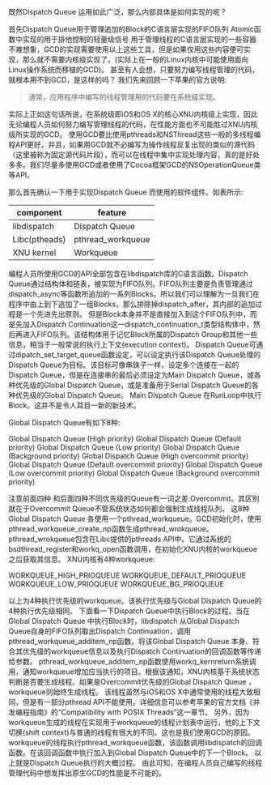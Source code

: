 既然Dispatch Queue 运用如此广泛，那么内部具体是如何实现的呢？

首先Dispatch Queue用于管理追加的Block的C语言层实现的FIFO队列
Atomic函数中实现的用于排他控制的轻量级信号
用于管理线程的C语言层实现的一些容器
不难想象，GCD的实现需要使用以上这些工具，但是如果仅用这些内容便可实现，那么就不需要内核级实现了。(实际上在一般的Linux内核中可能使用面向Linux操作系统而移植的GCD)。
甚至有人会想，只要努力编写线程管理的代码，就根本用不到GCD，是这样的吗？
我们先来回顾一下苹果的官方说明:

>通常，应用程序中编写的线程管理用的代码要在系统级实现。

实际上正如这句话所说，在系统级即iOS和OS X的核心XNU内核级上实现，因此无论编程人员如何努力编写管理线程的代码，在性能方面也不可能胜过XNU内核级所实现的GCD。
使用GCD要比使用pthreads和NSThread这些一般的多线程编程API更好。并且，如果用GCD就不必编写为操作线程反复出现的类似的源代码（这里被称为固定源代码片段），而可以在线程中集中实现处理内容，真的是好处多多。我们尽量多使用GCD或者使用了Cocoa框架GCD的NSOperationQueue类等API。

那么首先确认一下用于实现Dispatch Queue 而使用的软件组件。如表所示:

  
component     |    feature	
------------  | ------------- 
libdispatch   | 	Dispatch Queue  
Libc(ptheads) | 	pthread_workqueue  
XNU kernel    | 	Workqueue


编程人员所使用GCD的API全部包含在libdispatch库的C语言函数。Dispatch Queue通过结构体和链表，被实现为FIFO队列。FIFO队列主要是负责管理通过dispatch_async等函数所追加的一系列Blocks。所以我们可以理解为一旦我们在程序中由上到下追加了一组Blocks，那么排除掉dispatch_after，其内部的追加过程是一个先进先出原则。
但是Block本身并不是直接加入到这个FIFO队列中，而是先加入Dispatch Continuation这一dispatch_continuation_t类型结构体中，然后再进入FIFO队列。该结构体用于记忆Block所属的Dispatch Group和其他一些信息，相当于一般常说的执行上下文(execution context)。
Dispatch Queue可通过dipatch_set_target_queue函数设定，可以设定执行该Dispatch Queue处理的Dispatch Queue为目标。该目标可像串珠子一样，设定多个连接在一起的Dispatch Queue，但是在连接串的最后必须设定为Main Dispatch Queue，或各种优先级的Global Dispatch Queue，或是准备用于Serial Dispatch Queue的各种优先级的Global Dispatch Queue。
Main Dispatch Queue 在RunLoop中执行Block。这并不是令人耳目一新的新技术。

Global Dispatch Queue有如下8种:

Global Dispatch Queue (High priority)
Global Dispatch Queue (Default priority)
Global Dispatch Queue (Low priority)
Global Dispatch Queue (Background priority)
Global Dispatch Queue (High overcommit priority)
Global Dispatch Queue (Default overcommit priority)
Global Dispatch Queue (Low overcommit priority)
Global Dispatch Queue (Background overcommit priority)

注意前面四种 和后面四种不同优先级的Queue有一词之差:Overcommit。其区别就在于Overcommit Queue不管系统状态如何都会强制生成线程队列。
这8种Global Dispatch Queue 各使用一个pthread_workqueue。GCD初始化时，使用pthread_workqueue_create_np函数生成pthread_wrokqueue。
pthread_wrokqueue包含在Libc提供的pthreads API中。它通过系统的bsdthread_register和workq_open函数调用，在初始化XNU内核的workqueue之后获取其信息。
XNU内核有4种workqueue:

WORKQUEUE_HIGH_PRIOQUEUE
WORKQUEUE_DEFAULT_PRIOQUEUE
WORKQUEUE_LOW_PRIOQUEUE
WORKQUEUE_BG_PRIOQUEUE
 
以上为4种执行优先级的workqueue。该执行优先级与Global Dispatch Queue的4种执行优先级相同。
下面看一下Dispatch Queue中执行Block的过程。当在Global Dispatch Queue 中执行Block时，libdispatch 从Global Dispatch Queue自身的FIFO队列取出Dispatch Continuation，调用pthread_workqueue_additem_np函数。将该Global Dispatch Queue 本身、符合其优先级的workqueue信息以及执行Dispatch Continuation的回调函数等传递给参数。
pthread_workqueue_additem_np函数使用workq_kernreturn系统调用，通知workqueue增加应当执行的项目。根据该通知，XNU内核基于系统状态判断是否要生成线程。如果是Overcommit优先级的Global Dispatch Queue ，workqueue则始终生成线程。
该线程虽然与iOS和OS X中通常使用的线程大致相同，但是有一部分pthread API不能使用。详细信息可以参考苹果的官方文档《并发编程指南》的“Compatibility with POSIX Threads“这一章节。
另外，因为workqueue生成的线程在实现用于workqueue的线程计划表中运行，他的上下文切换(shift context)与普通的线程有很大的不同。这也是我们使用GCD的原因。
workqueue的线程执行pthread_workqueue函数，该函数调用libdispatch的回调函数。在该回调函数中执行加入到Global Dispatch Queue中的下一个Block。
以上就是Dispatch Queue执行的大概过程。
由此可知，在编程人员自己编写的线程管理代码中想发挥出原生GCD的性能是不可能的。
